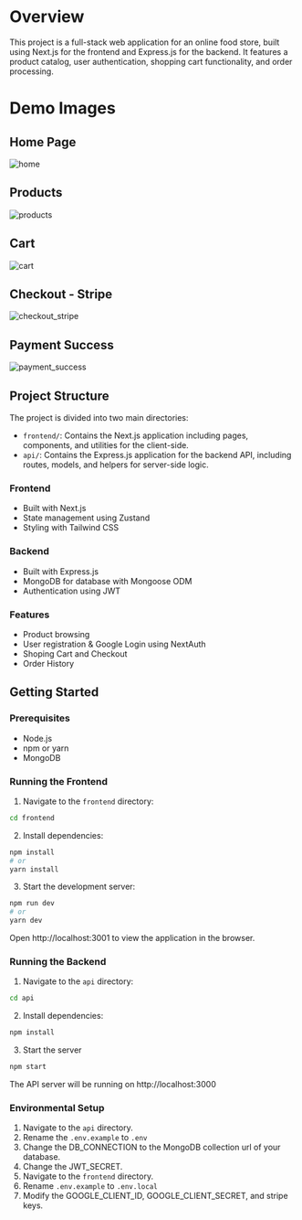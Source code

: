 # Overview
This project is a full-stack web application for an online food store, built using Next.js for the frontend and Express.js for the backend. It features a product catalog, user authentication, shopping cart functionality, and order processing.

# Demo Images
## Home Page
![home](https://github.com/lhkhoi95/OnlineFoodStore/assets/59894272/ba99e360-2023-4c8b-8ed0-30fffb9c1117)

## Products
![products](https://github.com/lhkhoi95/OnlineFoodStore/assets/59894272/64e81361-8222-4381-b1a1-21c57fdc0214)

## Cart
![cart](https://github.com/lhkhoi95/OnlineFoodStore/assets/59894272/cf5110ad-d516-4cc7-b1fe-5f6680491fba)

## Checkout - Stripe
![checkout_stripe](https://github.com/lhkhoi95/OnlineFoodStore/assets/59894272/b95c7ed6-7acc-4763-9b1c-8e9ca189005f)

## Payment Success
![payment_success](https://github.com/lhkhoi95/OnlineFoodStore/assets/59894272/0afa71e5-dbab-4588-a78d-5aa3fcec66db)

## Project Structure

The project is divided into two main directories:

- `frontend/`: Contains the Next.js application including pages, components, and utilities for the client-side.
- `api/`: Contains the Express.js application for the backend API, including routes, models, and helpers for server-side logic.

### Frontend

- Built with Next.js
- State management using Zustand
- Styling with Tailwind CSS

### Backend

- Built with Express.js
- MongoDB for database with Mongoose ODM
- Authentication using JWT

### Features
- Product browsing
- User registration & Google Login using NextAuth
- Shoping Cart and Checkout
- Order History

## Getting Started

### Prerequisites

- Node.js
- npm or yarn
- MongoDB

### Running the Frontend

1. Navigate to the `frontend` directory:

```bash
cd frontend
```
2. Install dependencies:
```bash
npm install
# or
yarn install
```

3. Start the development server:
```bash
npm run dev
# or
yarn dev
```
Open http://localhost:3001 to view the application in the browser.

### Running the Backend
1. Navigate to the `api` directory:
```bash
cd api
```
2. Install dependencies:
```bash
npm install
```
3. Start the server
```bash
npm start
```
The API server will be running on http://localhost:3000

### Environmental Setup
1. Navigate to the `api` directory.
2. Rename the `.env.example` to `.env`
3. Change the DB_CONNECTION to the MongoDB collection url of your database.
4. Change the JWT_SECRET.
5. Navigate to the `frontend` directory.
6. Rename `.env.example` to `.env.local`
7. Modify the GOOGLE_CLIENT_ID, GOOGLE_CLIENT_SECRET, and stripe keys.

